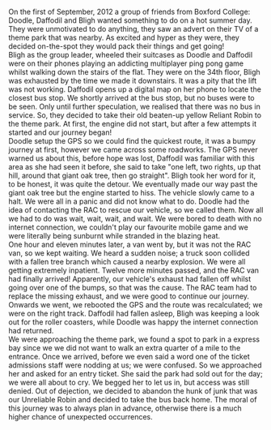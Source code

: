 On the first of September, 2012 a group of friends from Boxford College: Doodle, Daffodil and Bligh wanted something to do on a hot summer day. They were unmotivated to do anything, they saw an advert on their TV of a theme park that was nearby. As excited and hyper as they were, they decided on-the-spot they would pack their things and get going!
<br>
Bligh as the group leader, wheeled their suitcases as Doodle and Daffodil were on their phones playing an addicting multiplayer ping pong game whilst walking down the stairs of the flat. They were on the 34th floor, Bligh was exhausted by the time we made it downstairs. It was a pity that the lift was not working. Daffodil opens up a digital map on her phone to locate the closest bus stop. We shortly arrived at the bus stop, but no buses were to be seen. Only until further speculation, we realised that there was no bus in service. So, they decided to take their old beaten-up yellow Reliant Robin to the theme park. At first, the engine did not start, but after a few attempts it started and our journey began!
<br>
Doodle setup the GPS so we could find the quickest route, it was a bumpy journey at first, however we came across some roadworks. The GPS never warned us about this, before hope was lost, Daffodil was familiar with this area as she had seen it before, she said to take "one left, two rights, up that hill, around that giant oak tree, then go straight". Bligh took her word for it, to be honest, it was quite the detour. We eventually made our way past the giant oak tree but the engine started to hiss. The vehicle slowly came to a halt. We were all in a panic and did not know what to do. Doodle had the idea of contacting the RAC to rescue our vehicle, so we called them. Now all we had to do was wait, wait, wait, and wait. We were bored to death with no internet connection, we couldn't play our favourite mobile game and we were literally being sunburnt while stranded in the blazing heat.
<br>
One hour and eleven minutes later, a van went by, but it was not the RAC van, so we kept waiting. We heard a sudden noise; a truck soon collided with a fallen tree branch which caused a nearby explosion. We were all getting extremely inpatient. Twelve more minutes passed, and the RAC van had finally arrived! Apparently, our vehicle's exhaust had fallen off whilst going over one of the bumps, so that was the cause. The RAC team had to replace the missing exhaust, and we were good to continue our journey. Onwards we went, we rebooted the GPS and the route was recalculated; we were on the right track. Daffodil had fallen asleep, Bligh was keeping a look out for the roller coasters, while Doodle was happy the internet connection had returned.
<br>
We were approaching the theme park, we found a spot to park in a express bay since we we did not want to walk an extra quarter of a mile to the entrance. Once we arrived, before we even said a word one of the ticket admissions staff were nodding at us; we were confused. So we approached her and asked for an entry ticket. She said the park had sold out for the day; we were all about to cry. We begged her to let us in, but access was still denied. Out of dejection, we decided to abandon the hunk of junk that was our Unreliable Robin and decided to take the bus back home. The moral of this journey was to always plan in advance, otherwise there is a much higher chance of unexpected occurrences.